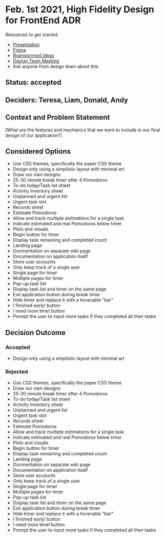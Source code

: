 # Feb. 1st 2021, High Fidelity Design for FrontEnd ADR

Resources to get started:

- [Presentation](https://github.com/DonaldWolfson/cse110-w21-group29/blob/main/specs/brainstorm/Electric%20Pomato%20UI/UX%20Design%20(Complete)/high_fidelity_interface_design.pdf)
- [Figma](https://www.figma.com/file/0xkjAbdUK1WsQjAqwKRYTc/Electric-Pomato-Prototype?node-id=0%3A1)
- [Brainstormed Ideas](https://github.com/DonaldWolfson/cse110-w21-group29/tree/main/specs/brainstorm)
- [Design Team Meeting](https://github.com/DonaldWolfson/cse110-w21-group29/blob/main/admin/meetings/012521-design.md)
- Ask anyone from design team about this.

## Status: accepted

## Deciders: Teresa, Liam, Donald, Andy

## Context and Problem Statement

[What are the features and mechanics that we want to include in our final design of our application?]

## Considered Options

- Use CSS themes, specifically the paper CSS theme
- Design only using a simplistic layout with minimal art
- Draw our own designs
- 25-30 minute break timer after 4 Pomodoros
- To-do today/Task list sheet
- Activity Inventory sheet
- Unplanned and urgent list
- Urgent task slot
- Records sheet
- Estimate Pomodoros
- Allow and track multiple estimations for a single task
- Indicate estimated and real Pomodoros below timer
- Plots and visuals
- Begin button for timer
- Display task remaining and completed count
- Landing page
- Docmentation on separate wiki page
- Documentation on application itself
- Store user accounts
- Only keep track of a single user
- Single page for timer
- Multiple pages for timer
- Pop-up task list
- Display task list and timer on the same page
- Exit application button during break timer
- Hide timer and replace it with a hoverable "bar"
- I finished early! button
- I need more time! button
- Prompt the user to input more tasks if they completed all their tasks

## Decision Outcome

### Accepted

- Design only using a simplistic layout with minimal art

### Rejected
- Use CSS themes, specifically the paper CSS theme
- Draw our own designs
- 25-30 minute break timer after 4 Pomodoros
- To-do today/Task list sheet
- Activity Inventory sheet
- Unplanned and urgent list
- Urgent task slot
- Records sheet
- Estimate Pomodoros
- Allow and track multiple estimations for a single task
- Indicate estimated and real Pomodoros below timer
- Plots and visuals
- Begin button for timer
- Display task remaining and completed count
- Landing page
- Docmentation on separate wiki page
- Documentation on application itself
- Store user accounts
- Only keep track of a single user
- Single page for timer
- Multiple pages for timer
- Pop-up task list
- Display task list and timer on the same page
- Exit application button during break timer
- Hide timer and replace it with a hoverable "bar"
- I finished early! button
- I need more time! button
- Prompt the user to input more tasks if they completed all their tasks
